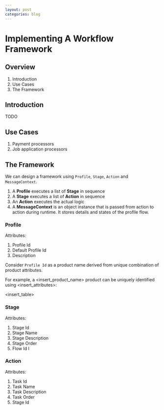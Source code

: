 ```yaml
---
layout: post
categories: blog
---
```


# Implementing A Workflow Framework

## Overview

1. Introduction
1. Use Cases
1. The Framework

## Introduction

TODO

## Use Cases

1. Payment processors
1. Job application processors

## The Framework

We can design a framework using `Profile`, `Stage`, `Action` and `MessageContext`.

1. A **Profile** executes a list of **Stage** in sequence
1. A **Stage** executes a list of **Action** in sequence
1. An **Action** executes the actual logic
1. A **MessageContext** is an object instance that is passed from action to action during runtime. It stores details and states of the profile flow.

### Profile

Attributes:

1. Profile Id
1. Default Profile Id
1. Description

Consider `Profile Id` as a product name derived from unique combination of product attributes.

For example, a <insert_product_name> product can be uniquely identified using <insert_attributes>:

<insert_table>

### Stage

Attributes:

1. Stage Id
1. Stage Name
1. Stage Description
1. Stage Order
1. Flow Id
   I

### Action

Attributes:

1. Task Id
1. Task Name
1. Task Description
1. Task Order
1. Stage Id
